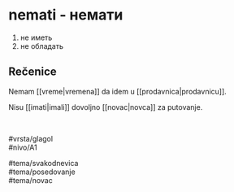 # nemati - немати

1. не иметь  
2. не обладать  

## Rečenice

Nemam [[vreme|vremena]] da idem u [[prodavnica|prodavnicu]].

Nisu [[imati|imali]] dovoljno [[novac|novca]] za putovanje.

<br>

#vrsta/glagol  
#nivo/A1  

#tema/svakodnevica  
#tema/posedovanje  
#tema/novac  
